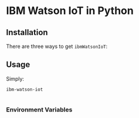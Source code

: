 # IBM Watson IoT in Python


## Installation

There are three ways to get `ibmWatsonIoT`:


## Usage

Simply:

```bash
ibm-watson-iot
```


```bash
```


### Environment Variables

